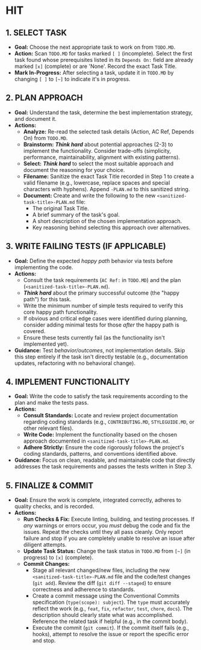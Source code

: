 # HIT

## 1. SELECT TASK

- **Goal:** Choose the next appropriate task to work on from `TODO.MD`.
- **Action:** Scan `TODO.MD` for tasks marked `[ ]` (incomplete). Select the first task found whose prerequisites listed in its `Depends On:` field are already marked `[x]` (complete) or are 'None'. Record the exact Task Title.
- **Mark In-Progress:** After selecting a task, update it in `TODO.MD` by changing `[ ]` to `[~]` to indicate it's in progress.

## 2. PLAN APPROACH

- **Goal:** Understand the task, determine the best implementation strategy, and document it.
- **Actions:**
    - **Analyze:** Re-read the selected task details (Action, AC Ref, Depends On) from `TODO.MD`.
    - **Brainstorm:** ***Think hard*** about potential approaches (2-3) to implement the functionality. Consider trade-offs (simplicity, performance, maintainability, alignment with existing patterns).
    - **Select:** ***Think hard*** to select the most suitable approach and document the reasoning for your choice.
    - **Filename:** Sanitize the exact Task Title recorded in Step 1 to create a valid filename (e.g., lowercase, replace spaces and special characters with hyphens). Append `-PLAN.md` to this sanitized string.
    - **Document:** Create and write the following to the new `<sanitized-task-title>-PLAN.md` file:
        - The original Task Title.
        - A brief summary of the task's goal.
        - A short description of the chosen implementation approach.
        - Key reasoning behind selecting this approach over alternatives.

## 3. WRITE FAILING TESTS (IF APPLICABLE)

- **Goal:** Define the expected *happy path* behavior via tests before implementing the code.
- **Actions:**
    - Consult the task requirements (`AC Ref:` in `TODO.MD`) and the plan (`<sanitized-task-title>-PLAN.md`).
    - ***Think hard*** about the primary successful outcome (the "happy path") for this task.
    - Write the minimum number of simple tests required to verify this core happy path functionality.
    - If obvious and critical edge cases were identified during planning, consider adding minimal tests for those *after* the happy path is covered.
    - Ensure these tests currently fail (as the functionality isn't implemented yet).
- **Guidance:** Test *behavior/outcomes*, not implementation details. Skip this step entirely if the task isn't directly testable (e.g., documentation updates, refactoring with no behavioral change).

## 4. IMPLEMENT FUNCTIONALITY

- **Goal:** Write the code to satisfy the task requirements according to the plan and make the tests pass.
- **Actions:**
    - **Consult Standards:** Locate and review project documentation regarding coding standards (e.g., `CONTRIBUTING.MD`, `STYLEGUIDE.MD`, or other relevant files).
    - **Write Code:** Implement the functionality based on the chosen approach documented in `<sanitized-task-title>-PLAN.md`.
    - **Adhere Strictly:** Ensure the code rigorously follows the project's coding standards, patterns, and conventions identified above.
- **Guidance:** Focus on clean, readable, and maintainable code that directly addresses the task requirements and passes the tests written in Step 3.

## 5. FINALIZE & COMMIT

- **Goal:** Ensure the work is complete, integrated correctly, adheres to quality checks, and is recorded.
- **Actions:**
    - **Run Checks & Fix:** Execute linting, building, and testing processes. If *any* warnings or errors occur, you *must* debug the code and fix the issues. Repeat the checks until they all pass cleanly. Only report failure and stop if you are completely unable to resolve an issue after diligent attempts.
    - **Update Task Status:** Change the task status in `TODO.MD` from `[~]` (in progress) to `[x]` (complete).
    - **Commit Changes:**
        - Stage all relevant changed/new files, including the new `<sanitized-task-title>-PLAN.md` file and the code/test changes (`git add`). Review the diff (`git diff --staged`) to ensure correctness and adherence to standards.
        - Create a commit message using the Conventional Commits specification (`type(scope): subject`). The `type` must accurately reflect the work (e.g., `feat`, `fix`, `refactor`, `test`, `chore`, `docs`). The description should clearly state what was accomplished. Reference the related task if helpful (e.g., in the commit body).
        - Execute the commit (`git commit`). If the commit itself fails (e.g., hooks), attempt to resolve the issue or report the specific error and stop.